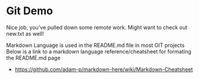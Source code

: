 # Git Demo
Nice job, you've pulled down some remote work. Might want to check out new.txt as well!

Markdown Language is used in the README.md file in most GIT projects
Below is a link to a markdown language reference/cheatsheet for formating the README.md page 
* <https://github.com/adam-p/markdown-here/wiki/Markdown-Cheatsheet>
